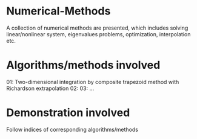 # Numerical-Methods
A collection of numerical methods are presented, which includes solving linear/nonlinear system, eigenvalues problems, optimization, interpolation etc.

# Algorithms/methods involved
01: Two-dimensional integration by composite trapezoid method with Richardson extrapolation
02: 
03:
...

# Demonstration involved
Follow indices of corresponding algorithms/methods

